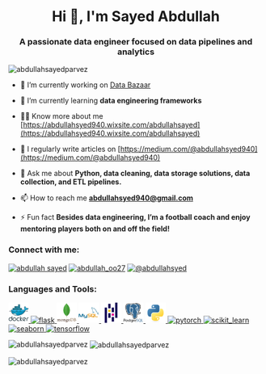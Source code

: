 <h1 align="center">Hi 👋, I'm Sayed Abdullah</h1>
<h3 align="center">A passionate data engineer focused on data pipelines and analytics</h3>

<p align="left"> <img src="https://komarev.com/ghpvc/?username=abdullahsayedparvez&label=Profile%20views&color=0e75b6&style=flat" alt="abdullahsayedparvez" /> </p>

- 🔭 I’m currently working on [Data Bazaar](https://github.com/abdullahsayedparvez/data_bazaar)

- 🌱 I’m currently learning **data engineering frameworks**

- 👨‍💻 Know more about me [https://abdullahsyed940.wixsite.com/abdullahsayed](https://abdullahsyed940.wixsite.com/abdullahsayed)

- 📝 I regularly write articles on [https://medium.com/@abdullahsyed940](https://medium.com/@abdullahsyed940)

- 💬 Ask me about **Python, data cleaning, data storage solutions, data collection, and ETL pipelines.**

- 📫 How to reach me **abdullahsyed940@gmail.com**

- ⚡ Fun fact **Besides data engineering, I’m a football coach and enjoy mentoring players both on and off the field!**

<h3 align="left">Connect with me:</h3>
<p align="left">
<a href="https://linkedin.com/in/abdullah sayed" target="blank"><img align="center" src="https://raw.githubusercontent.com/rahuldkjain/github-profile-readme-generator/master/src/images/icons/Social/linked-in-alt.svg" alt="abdullah sayed" height="30" width="40" /></a>
<a href="https://instagram.com/abdullah_oo27" target="blank"><img align="center" src="https://raw.githubusercontent.com/rahuldkjain/github-profile-readme-generator/master/src/images/icons/Social/instagram.svg" alt="abdullah_oo27" height="30" width="40" /></a>
<a href="[https://medium.com/@abdullahsyed](https://medium.com/@abdullahsyed940)" target="blank"><img align="center" src="https://raw.githubusercontent.com/rahuldkjain/github-profile-readme-generator/master/src/images/icons/Social/medium.svg" alt="@abdullahsyed" height="30" width="40" /></a>
</p>

<h3 align="left">Languages and Tools:</h3>
<p align="left"> <a href="https://www.docker.com/" target="_blank" rel="noreferrer"> <img src="https://raw.githubusercontent.com/devicons/devicon/master/icons/docker/docker-original-wordmark.svg" alt="docker" width="40" height="40"/> </a> <a href="https://flask.palletsprojects.com/" target="_blank" rel="noreferrer"> <img src="https://www.vectorlogo.zone/logos/pocoo_flask/pocoo_flask-icon.svg" alt="flask" width="40" height="40"/> </a> <a href="https://www.mongodb.com/" target="_blank" rel="noreferrer"> <img src="https://raw.githubusercontent.com/devicons/devicon/master/icons/mongodb/mongodb-original-wordmark.svg" alt="mongodb" width="40" height="40"/> </a> <a href="https://www.mysql.com/" target="_blank" rel="noreferrer"> <img src="https://raw.githubusercontent.com/devicons/devicon/master/icons/mysql/mysql-original-wordmark.svg" alt="mysql" width="40" height="40"/> </a> <a href="https://pandas.pydata.org/" target="_blank" rel="noreferrer"> <img src="https://raw.githubusercontent.com/devicons/devicon/2ae2a900d2f041da66e950e4d48052658d850630/icons/pandas/pandas-original.svg" alt="pandas" width="40" height="40"/> </a> <a href="https://www.postgresql.org" target="_blank" rel="noreferrer"> <img src="https://raw.githubusercontent.com/devicons/devicon/master/icons/postgresql/postgresql-original-wordmark.svg" alt="postgresql" width="40" height="40"/> </a> <a href="https://www.python.org" target="_blank" rel="noreferrer"> <img src="https://raw.githubusercontent.com/devicons/devicon/master/icons/python/python-original.svg" alt="python" width="40" height="40"/> </a> <a href="https://pytorch.org/" target="_blank" rel="noreferrer"> <img src="https://www.vectorlogo.zone/logos/pytorch/pytorch-icon.svg" alt="pytorch" width="40" height="40"/> </a> <a href="https://scikit-learn.org/" target="_blank" rel="noreferrer"> <img src="https://upload.wikimedia.org/wikipedia/commons/0/05/Scikit_learn_logo_small.svg" alt="scikit_learn" width="40" height="40"/> </a> <a href="https://seaborn.pydata.org/" target="_blank" rel="noreferrer"> <img src="https://seaborn.pydata.org/_images/logo-mark-lightbg.svg" alt="seaborn" width="40" height="40"/> </a> <a href="https://www.tensorflow.org" target="_blank" rel="noreferrer"> <img src="https://www.vectorlogo.zone/logos/tensorflow/tensorflow-icon.svg" alt="tensorflow" width="40" height="40"/> </a> </p>

<p><img align="left" src="https://github-readme-stats.vercel.app/api/top-langs?username=abdullahsayedparvez&show_icons=true&locale=en&layout=compact" alt="abdullahsayedparvez" /></p>

<p>&nbsp;<img align="center" src="https://github-readme-stats.vercel.app/api?username=abdullahsayedparvez&show_icons=true&locale=en" alt="abdullahsayedparvez" /></p>

<p><img align="center" src="https://github-readme-streak-stats.herokuapp.com/?user=abdullahsayedparvez&" alt="abdullahsayedparvez" /></p>
